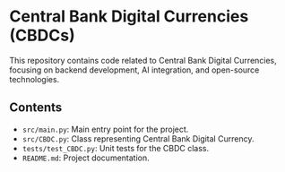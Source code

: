 # Central Bank Digital Currencies (CBDCs)

This repository contains code related to Central Bank Digital Currencies, focusing on backend development, AI integration, and open-source technologies.

## Contents
- `src/main.py`: Main entry point for the project.
- `src/CBDC.py`: Class representing Central Bank Digital Currency.
- `tests/test_CBDC.py`: Unit tests for the CBDC class.
- `README.md`: Project documentation.
